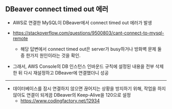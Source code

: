 ## DBeaver connect timed out 에러
- AWS로 연결한 MySQL이 DBeaver에서 connect timed out 에러가 발생
- https://stackoverflow.com/questions/9500803/cant-connect-to-mysql-remote 
  - 해당 답변에서 connect timed out은 server가 busy하거나 방화벽 문제 둘 중 한가지 원인이라는 것을 확인.

- 그래서, AWS Console의 DB 인스턴스 인바운드 규칙에 설정된 내용을 전부 삭제한 뒤 다시 재설정하고 DBeaver에 연결했더니 성공

* * *
- 데이터베이스를 잠시 연결하지 않으면 끊어지는 상황을 방지하기 위해, 작업을 하지 않아도 연결이 되게끔 DBeaver의 Keep-Alive을 120으로 설정
  - https://www.codingfactory.net/12934

